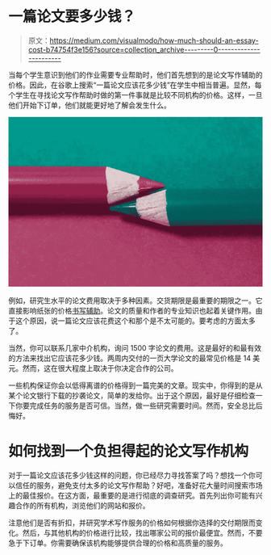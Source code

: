 # 一篇论文要多少钱？

> 原文：<https://medium.com/visualmodo/how-much-should-an-essay-cost-b74754f3e156?source=collection_archive---------0----------------------->

当每个学生意识到他们的作业需要专业帮助时，他们首先想到的是论文写作辅助的价格。因此，在谷歌上搜索“一篇论文应该花多少钱”在学生中相当普遍。显然，每个学生在寻找论文写作帮助时做的第一件事就是比较不同机构的价格。这样，一旦他们开始下订单，他们就能更好地了解会发生什么。

![](img/52d02b39a3b234c79f141a9848ee9b7e.png)

例如，研究生水平的论文费用取决于多种因素。交货期限是最重要的期限之一。它直接影响纸张的价格[书写辅助](https://visualmodo.com/hiring-writing-services-better-regards/)。论文的质量和作者的专业知识也起着关键作用。由于这个原因，说一篇论文应该花费这个和那个是不太可能的。要考虑的方面太多了。

当然，你可以联系几家中介机构，询问 1500 字论文的费用。这是最好的和最有效的方法来找出它应该花多少钱。两周内交付的一页大学论文的最常见价格是 14 美元。然而，这在很大程度上取决于你决定合作的公司。

一些机构保证你会以低得离谱的价格得到一篇完美的文章。现实中，你得到的是从某个论文银行下载的抄袭论文，简单的发给你。出于这个原因，最好是仔细检查一下你要完成任务的服务是否可信。当然，做一些研究需要时间。然而，安全总比后悔好。

# 如何找到一个负担得起的论文写作机构

对于一篇论文应该花多少钱这样的问题，你已经尽力寻找答案了吗？想找一个你可以信任的服务，避免支付太多的论文写作帮助？好吧，准备好花大量时间搜索市场上的最佳报价。在这方面，最重要的是进行彻底的调查研究。首先列出你可能有兴趣合作的所有机构，浏览他们的网站和报价。

注意他们是否有折扣，并研究学术写作服务的价格如何根据你选择的交付期限而变化。然后，与其他机构的价格进行比较，找出哪家公司的报价最便宜。然而，不要急于下订单。你需要确保该机构能够提供合理的价格和高质量的服务。